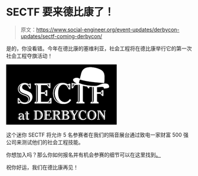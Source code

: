 # SECTF 要来德比康了！

> 原文：<https://www.social-engineer.org/event-updates/derbycon-updates/sectf-coming-derbycon/>

是的，你没看错。今年在德比康的塞维利亚，社会工程将在德比康举行它的第一次社会工程夺旗活动！

![se-ctf-09](img/408395d39ac4a32b80ceb2d9e69edff2.png)

这个迷你 SECTF 将允许 5 名参赛者在我们的隔音展台通过致电一家财富 500 强公司来测试他们的社会工程技能。

你想加入吗？那么你如何报名并有机会参赛的细节可以在这里找到[。](https://www.social-engineer.org/sevillage-derby-con/sectf-derby-con/)

祝你好运，我们在德比康再见！